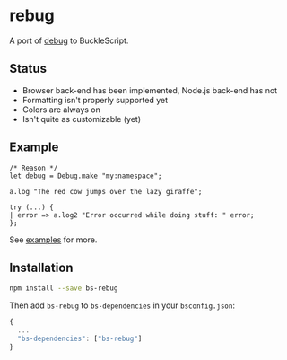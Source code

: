 
# rebug

A port of [debug](https://github.com/visionmedia/debug) to BuckleScript.

## Status

* Browser back-end has been implemented, Node.js back-end has not
* Formatting isn't properly supported yet
* Colors are always on
* Isn't quite as customizable (yet)

## Example

```reason
/* Reason */
let debug = Debug.make "my:namespace";

a.log "The red cow jumps over the lazy giraffe";

try (...) {
| error => a.log2 "Error occurred while doing stuff: " error;
};
```

See [examples](https://github.com/glennsl/rebug/blob/master/examples/) for more.

## Installation

```sh
npm install --save bs-rebug
```

Then add `bs-rebug` to `bs-dependencies` in your `bsconfig.json`:
```js
{
  ...
  "bs-dependencies": ["bs-rebug"]
}
```

